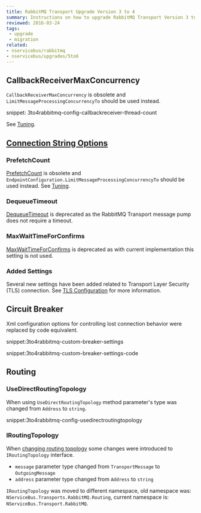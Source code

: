 ```yaml
---
title: RabbitMQ Transport Upgrade Version 3 to 4
summary: Instructions on how to upgrade RabbitMQ Transport Version 3 to 4.
reviewed: 2016-03-24
tags:
 - upgrade
 - migration
related:
- nservicebus/rabbitmq
- nservicebus/upgrades/5to6
---
```



## CallbackReceiverMaxConcurrency

`CallbackReceiverMaxConcurrency` is obsolete and `LimitMessageProcessingConcurrencyTo` should be used instead.

snippet: 3to4rabbitmq-config-callbackreceiver-thread-count

See [Tuning](/nservicebus/operations/tuning.md).


## [Connection String Options](/nservicebus/rabbitmq/configuration-api.md)


### PrefetchCount


[PrefetchCount](/nservicebus/rabbitmq/configuration-api.md#configuring-rabbitmq-transport-to-be-used-prefetchcount) is obsolete and `EndpointConfiguration.LimitMessageProcessingConcurrencyTo` should be used instead. See [Tuning](/nservicebus/operations/tuning.md).


### DequeueTimeout

[DequeueTimeout](/nservicebus/rabbitmq/configuration-api.md#configuring-rabbitmq-transport-to-be-used-dequeuetimeout) is deprecated as the RabbitMQ Transport message pump does not require a timeout.

### MaxWaitTimeForConfirms

[MaxWaitTimeForConfirms](/nservicebus/rabbitmq/configuration-api.md#configuring-rabbitmq-transport-to-be-used-maxwaittimeforconfirms) is deprecated as with current implementation this setting is not used.

### Added Settings

Several new settings have been added related to Transport Layer Security (TLS) connection. See [TLS Configuration](/nservicebus/rabbitmq/configuration-api.md#specifying-the-connection-string-transport-layer-security-support) for more information.


## Circuit Breaker

Xml configuration options for controlling lost connection behavior were replaced by code equivalent.

snippet:3to4rabbitmq-custom-breaker-settings

snippet:3to4rabbitmq-custom-breaker-settings-code


## Routing


### UseDirectRoutingTopology

When using `UseDirectRoutingTopology` method parameter's type was changed from `Address` to `string`.

snippet:3to4rabbitmq-config-usedirectroutingtopology


### IRoutingTopology

When [changing routing topology](/nservicebus/rabbitmq/configuration-api.md#configuring-rabbitmq-transport-to-be-used-changing-routing-topology) some changes were introduced to `IRoutingTopology` interface.

 * `message` parameter type changed from `TransportMessage` to `OutgoingMessage`
 * `address` parameter type changed from `Address` to `string`

`IRoutingTopology` was moved to different namespace, old namespace was: `NServiceBus.Transports.RabbitMQ.Routing`, current namespace is: `NServiceBus.Transport.RabbitMQ`. 